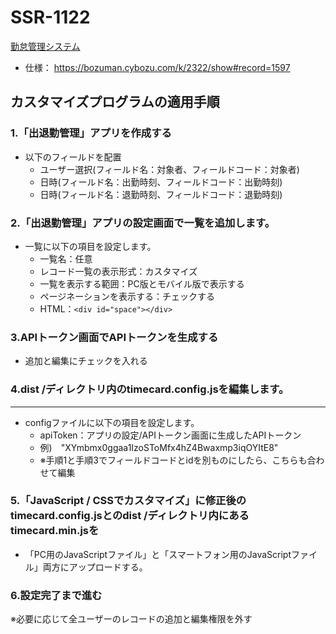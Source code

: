 # SSR-1122
[勤怠管理システム](https://bozuman.cybozu.com/k/23175/show#record=1122)
* 仕様： https://bozuman.cybozu.com/k/2322/show#record=1597

## カスタマイズプログラムの適用手順

### 1.「出退勤管理」アプリを作成する
  * 以下のフィールドを配置
    * ユーザー選択(フィールド名：対象者、フィールドコード：対象者)
    * 日時(フィールド名：出勤時刻、フィールドコード：出勤時刻)
    * 日時(フィールド名：退勤時刻、フィールドコード：退勤時刻)

### 2.「出退勤管理」アプリの設定画面で一覧を追加します。
* 一覧に以下の項目を設定します。
  * 一覧名：任意
  * レコード一覧の表示形式：カスタマイズ
  * 一覧を表示する範囲：PC版とモバイル版で表示する
  * ページネーションを表示する：チェックする
  * HTML：`<div id="space"></div>`

### 3.APIトークン画面でAPIトークンを生成する
  * 追加と編集にチェックを入れる

### 4.dist /ディレクトリ内のtimecard.config.jsを編集します。
----------------------
* configファイルに以下の項目を設定します。
  * apiToken：アプリの設定/APIトークン画面に生成したAPIトークン
  *  例)　"XYmbmx0ggaa1IzoSToMfx4hZ4Bwaxmp3iqOYItE8"
  *  ※手順1と手順3でフィールドコードとidを別ものにしたら、こちらも合わせて編集

### 5.「JavaScript / CSSでカスタマイズ」に修正後のtimecard.config.jsとのdist /ディレクトリ内にあるtimecard.min.jsを
* 「PC用のJavaScriptファイル」と「スマートフォン用のJavaScriptファイル」両方にアップロードする。

### 6.設定完了まで進む

※必要に応じて全ユーザーのレコードの追加と編集権限を外す